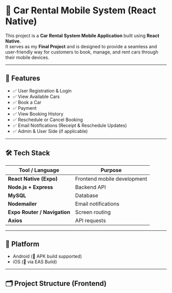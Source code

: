 # 🚗 Car Rental Mobile System (React Native)

This project is a **Car Rental System Mobile Application** built using **React Native**.  
It serves as my **Final Project** and is designed to provide a seamless and user-friendly way for customers to book, manage, and rent cars through their mobile devices.

---

## 📌 Features
- ✅ User Registration & Login  
- ✅ View Available Cars  
- ✅ Book a Car  
- ✅ Payment  
- ✅ View Booking History  
- ✅ Reschedule or Cancel Booking  
- ✅ Email Notifications (Receipt & Reschedule Updates)  
- ✅ Admin & User Side (if applicable)

---

## 🛠️ Tech Stack
| Tool / Language | Purpose |
|------------------|---------|
| **React Native (Expo)** | Frontend mobile development |
| **Node.js + Express** | Backend API |
| **MySQL** | Database |
| **Nodemailer** | Email notifications |
| **Expo Router / Navigation** | Screen routing |
| **Axios** | API requests |

---

## 📱 Platform
- Android (📌 APK build supported)
- iOS (📌 via EAS Build)

---

## 🗂️ Project Structure (Frontend)
